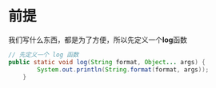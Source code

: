# 前提
我们写什么东西，都是为了方便，所以先定义一个**log**函数

```java
// 先定义一个 log 函数
public static void log(String format, Object... args) {
        System.out.println(String.format(format, args));
    }


```


